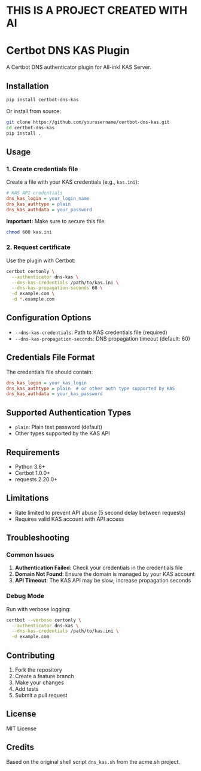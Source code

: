 # THIS IS A PROJECT CREATED WITH AI

# Certbot DNS KAS Plugin

A Certbot DNS authenticator plugin for All-inkl KAS Server.

## Installation

```bash
pip install certbot-dns-kas
```

Or install from source:

```bash
git clone https://github.com/yourusername/certbot-dns-kas.git
cd certbot-dns-kas
pip install .
```

## Usage

### 1. Create credentials file

Create a file with your KAS credentials (e.g., `kas.ini`):

```ini
# KAS API credentials
dns_kas_login = your_login_name
dns_kas_authtype = plain
dns_kas_authdata = your_password
```

**Important:** Make sure to secure this file:
```bash
chmod 600 kas.ini
```

### 2. Request certificate

Use the plugin with Certbot:

```bash
certbot certonly \
  --authenticator dns-kas \
  --dns-kas-credentials /path/to/kas.ini \
  --dns-kas-propagation-seconds 60 \
  -d example.com \
  -d *.example.com
```

## Configuration Options

- `--dns-kas-credentials`: Path to KAS credentials file (required)
- `--dns-kas-propagation-seconds`: DNS propagation timeout (default: 60)

## Credentials File Format

The credentials file should contain:

```ini
dns_kas_login = your_kas_login
dns_kas_authtype = plain  # or other auth type supported by KAS
dns_kas_authdata = your_kas_password
```

## Supported Authentication Types

- `plain`: Plain text password (default)
- Other types supported by the KAS API

## Requirements

- Python 3.6+
- Certbot 1.0.0+
- requests 2.20.0+

## Limitations

- Rate limited to prevent API abuse (5 second delay between requests)
- Requires valid KAS account with API access

## Troubleshooting

### Common Issues

1. **Authentication Failed**: Check your credentials in the credentials file
2. **Domain Not Found**: Ensure the domain is managed by your KAS account
3. **API Timeout**: The KAS API may be slow; increase propagation seconds

### Debug Mode

Run with verbose logging:

```bash
certbot --verbose certonly \
  --authenticator dns-kas \
  --dns-kas-credentials /path/to/kas.ini \
  -d example.com
```

## Contributing

1. Fork the repository
2. Create a feature branch
3. Make your changes
4. Add tests
5. Submit a pull request

## License

MIT License

## Credits

Based on the original shell script `dns_kas.sh` from the acme.sh project.
